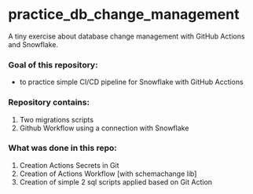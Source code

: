 # practice_db_change_management
A tiny exercise about database change management with GitHub Actions and Snowflake.


### Goal of this repository:
- to practice simple CI/CD pipeline for Snowflake with GitHub Acctions



### Repository contains:
1. Two migrations scripts
2. Github Workflow using a connection with Snowflake 


### What was done in this repo:
1. Creation Actions Secrets in Git
2. Creation of Actions Workflow [with schemachange lib] 
4. Creation of simple 2 sql scripts applied based on Git Action
